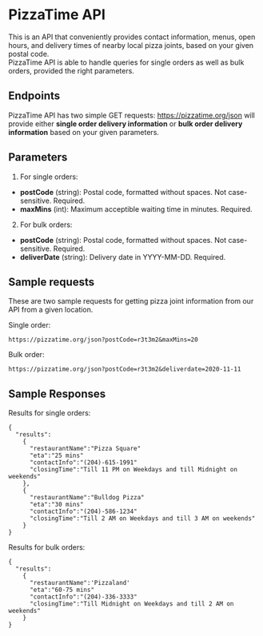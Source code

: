 # PizzaTime API

This is an API that conveniently provides contact information, menus, open hours, and delivery times of nearby local pizza joints, based on your given postal code.  
PizzaTime API is able to handle queries for single orders as well as bulk orders, provided the right parameters.


## Endpoints
PizzaTime API has two simple GET requests: https://pizzatime.org/json will provide either **single order delivery information** or **bulk order delivery information** based on your given parameters.


## Parameters
1. For single orders:
  * **postCode** (string): Postal code, formatted without spaces. Not case-sensitive. Required.
  * **maxMins** (int): Maximum acceptible waiting time in minutes. Required.
  
2. For bulk orders:
  * **postCode** (string): Postal code, formatted without spaces. Not case-sensitive. Required.
  * **deliverDate** (string): Delivery date in YYYY-MM-DD. Required.

## Sample requests
These are two sample requests for getting pizza joint information from our API from a given location.

Single order: 
```
https://pizzatime.org/json?postCode=r3t3m2&maxMins=20
```
Bulk order:
```
https://pizzatime.org/json?postCode=r3t3m2&deliverdate=2020-11-11
```

## Sample Responses

Results for single orders:

```
{
  "results":
    {
      "restaurantName":"Pizza Square"
      "eta":"25 mins"
      "contactInfo":"(204)-615-1991"
      "closingTime":"Till 11 PM on Weekdays and till Midnight on weekends"
    },
    {
      "restaurantName":"Bulldog Pizza"
      "eta":"30 mins"
      "contactInfo":"(204)-586-1234"
      "closingTime":"Till 2 AM on Weekdays and till 3 AM on weekends"
    }
}
```
Results for bulk orders:
```
{
  "results":
    {
      "restaurantName":'Pizzaland'
      "eta":"60-75 mins"
      "contactInfo":"(204)-336-3333"
      "closingTime":"Till Midnight on Weekdays and till 2 AM on weekends"
    }
}
```
